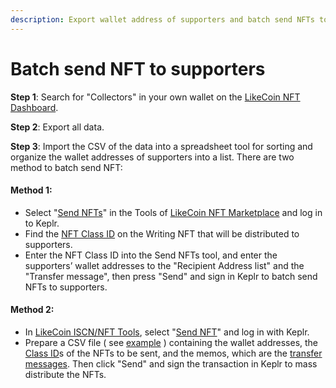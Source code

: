 ```yaml
---
description: Export wallet address of supporters and batch send NFTs to them
---
```


# Batch send NFT to supporters

**Step 1**: Search for "Collectors" in your own wallet on the [LikeCoin NFT Dashboard](https://likecoin.github.io/likecoin-nft-dashboard/#/).

**Step 2**: Export all data.

**Step 3**: Import the CSV of the data into a spreadsheet tool for sorting and organize the wallet addresses of supporters into a list. There are two method to batch send NFT:

#### Method 1:

* Select "[Send NFTs](https://likecoin.github.io/likecoin-nft-marketplace/tools/send)" in the Tools of [LikeCoin NFT Marketplace](https://likecoin.github.io/likecoin-nft-marketplace/) and log in to Keplr.
* Find the [NFT Class ID](../../liker-land-web/nft-details.md#nft-class-id) on the Writing NFT that will be distributed to supporters.
* Enter the NFT Class ID into the Send NFTs tool, and enter the supporters’ wallet addresses to the "Recipient Address list" and the "Transfer message", then press "Send" and sign in Keplr to batch send NFTs to supporters.

#### Method 2:

* In [LikeCoin ISCN/NFT Tools](https://likecoin.github.io/iscn-nft-tools/), select "[Send NFT](https://likecoin.github.io/iscn-nft-tools/send-nft)" and log in with Keplr.
* Prepare a CSV file ( see [example](https://github.com/likecoin/iscn-nft-tools/blob/master/send-nft/list\_example.csv) ) containing the wallet addresses, the [Class ID](../../liker-land-web/nft-details.md#nft-class-id)s of the NFTs to be sent, and the memos, which are the [transfer messages](batch.md#step-2-enter-the-recipients-wallet-address-and-transfer-message). Then click "Send" and sign the transaction in Keplr to mass distribute the NFTs.
